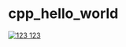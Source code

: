 # cpp_hello_world
[![123 123](https://github.com/skripchenkovl/cpp_hello_world-skripchenko/actions/workflows/test.yml/badge.svg?branch=namber2)](https://github.com/skripchenkovl/cpp_hello_world-skripchenko/actions/workflows/test.yml)
